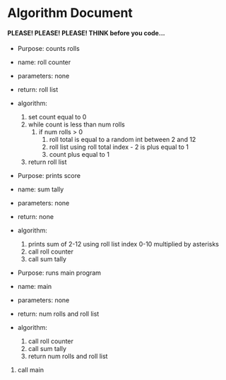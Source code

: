 # Algorithm Document
#### PLEASE! PLEASE! PLEASE! THINK before you code...

* Purpose: counts rolls
* name: roll counter
* parameters: none
* return: roll list
* algorithm:
  1. set count equal to 0
  2. while count is less than num rolls
     1. if num rolls > 0
        1. roll total is equal to a random int between 2 and 12
        2. roll list using roll total index - 2 is plus equal to 1
        3. count plus equal to 1
  3. return roll list

* Purpose: prints score
* name: sum tally
* parameters: none
* return: none
* algorithm:
  1. prints sum of 2-12 using roll list index 0-10 multiplied by asterisks
  2. call roll counter
  3. call sum tally

* Purpose: runs main program
* name: main
* parameters: none
* return: num rolls and roll list
* algorithm:
  1. call roll counter
  2. call sum tally
  3. return num rolls and roll list


1. call main